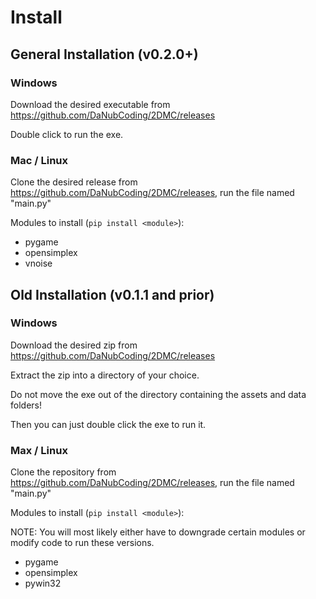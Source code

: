 # Install

## General Installation (v0.2.0+)

### Windows

Download the desired executable from <https://github.com/DaNubCoding/2DMC/releases>

Double click to run the exe.

### Mac / Linux

Clone the desired release from <https://github.com/DaNubCoding/2DMC/releases>, run the file named "main.py"

Modules to install (`pip install <module>`):

- pygame
- opensimplex
- vnoise

## Old Installation (v0.1.1 and prior)

### Windows

Download the desired zip from <https://github.com/DaNubCoding/2DMC/releases>

Extract the zip into a directory of your choice.

Do not move the exe out of the directory containing the assets and data folders!

Then you can just double click the exe to run it.

### Max / Linux

Clone the repository from <https://github.com/DaNubCoding/2DMC/releases>, run the file named "main.py"

Modules to install (`pip install <module>`):

NOTE: You will most likely either have to downgrade certain modules or modify code to run these versions.

- pygame
- opensimplex
- pywin32

